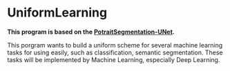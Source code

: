 # UniformLearning

**This program is based on the [PotraitSegmentation-UNet](https://github.com/Amity-yaa/PortaitSegmentation-UNet).**

This porgram wants to build a uniform scheme for several machine learning tasks for using easily, such as classification, semantic segmentation.
These tasks will be implemented by Machine Learning, especially Deep Learning.

